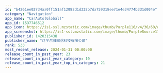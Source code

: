 ```yaml
---
id: "b4261ee02734aa0ff151af12082d1d332b7da759318ee71e4e34774b331d004e"
category: "Navigation"
app_name: "CarAuto(Global)"
app_id: 1537746512
app_icon: https://is1-ssl.mzstatic.com/image/thumb/Purple116/v4/36/60/a2/3660a2a0-d9c6-7df1-583d-77b134a80124/AppIcon-0-1x_U007emarketing-0-5-0-85-220.png/1024x1024bb.png
app_screenshot: https://is1-ssl.mzstatic.com/image/thumb/PurpleSource116/v4/4d/06/c2/4d06c262-ce0f-3aa4-0004-39fec88d14ad/8a391573-55d6-493e-937b-3b2d78fc94e0_1_Uff081242_Uff0a2688-6.5_Uff09.jpg/1242x2688bb.png
publisher_id: 1420315438
publisher_name: "辽宁尔雅网信科技有限公司"
rank: 533
most_recent_release: 2024-01-31 00:00:00
release_count_in_past_year: 23
release_count_in_past_year_category: 10
release_count_in_past_year_top_in_category: 21
---
```

